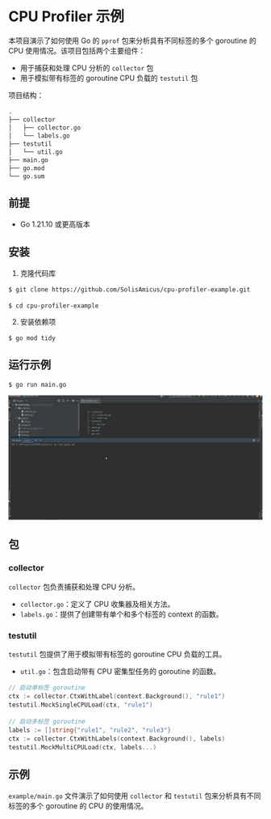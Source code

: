 # CPU Profiler 示例

本项目演示了如何使用 Go 的 `pprof` 包来分析具有不同标签的多个 $\text {goroutine}$ 的 $\text {CPU}$ 使用情况。该项目包括两个主要组件：

- 用于捕获和处理 $\text {CPU}$ 分析的 `collector` 包
- 用于模拟带有标签的 $\text {goroutine}$ $\text {CPU}$ 负载的 `testutil` 包

项目结构：

```
.
├── collector
│   ├── collector.go
│   └── labels.go
├── testutil
│   └── util.go
├── main.go
├── go.mod
└── go.sum
```

## 前提

- $\text {Go} \ 1.21.10$ 或更高版本

## 安装

1. 克隆代码库

```shell
$ git clone https://github.com/SolisAmicus/cpu-profiler-example.git

$ cd cpu-profiler-example
```

2. 安装依赖项

```shell
$ go mod tidy
```

## 运行示例

```shell
$ go run main.go
```

![测试结果](img/test.gif)

## 包

### collector

`collector`  包负责捕获和处理 $\text {CPU}$ 分析。

- `collector.go`：定义了 $\text {CPU}$ 收集器及相关方法。
- `labels.go`：提供了创建带有单个和多个标签的 $\text {context}$ 的函数。

### testutil

`testutil` 包提供了用于模拟带有标签的 $\text {goroutine}$ $\text {CPU}$ 负载的工具。

- `util.go`：包含启动带有 $\text {CPU}$ 密集型任务的 $\text {goroutine}$ 的函数。

```go
// 启动单标签 goroutine
ctx := collector.CtxWithLabel(context.Background(), "rule1")
testutil.MockSingleCPULoad(ctx, "rule1")

// 启动多标签 goroutine
labels := []string{"rule1", "rule2", "rule3"}
ctx := collector.CtxWithLabels(context.Background(), labels)
testutil.MockMultiCPULoad(ctx, labels...)
```

## 示例

`example/main.go` 文件演示了如何使用 `collector` 和 `testutil` 包来分析具有不同标签的多个 $\text {goroutine}$ 的 $\text {CPU}$ 的使用情况。

